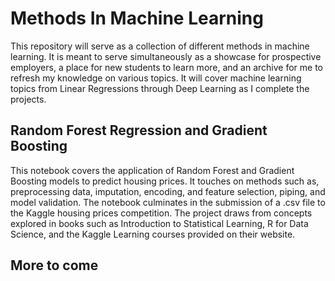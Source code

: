 # Methods In Machine Learning
This repository will serve as a collection of different methods in machine learning. It is meant to serve simultaneously as a showcase for prospective employers, a place for new students to learn more, and an archive for me to refresh my knowledge on various topics. It will cover machine learning topics from Linear Regressions through Deep Learning as I complete the projects.

## Random Forest Regression and Gradient Boosting
This notebook covers the application of Random Forest and Gradient Boosting models to predict housing prices. It touches on methods such as, preprocessing data, imputation, encoding, and feature selection, piping, and model validation. The notebook culminates in the submission of a .csv file to the Kaggle housing prices competition. The project draws from concepts explored in books such as Introduction to Statistical Learning, R for Data Science, and the Kaggle Learning courses provided on their website.

## More to come
